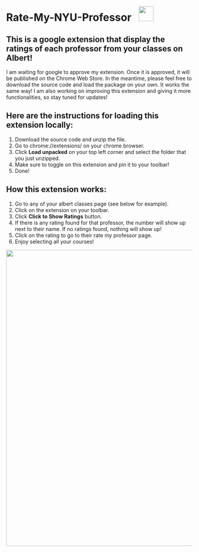  # Rate-My-NYU-Professor  &nbsp;  <img src="https://github.com/fyk211/Rate-My-NYU-Professor/blob/main/images/nyu_logo-48.png?raw=true" height=40px>  

## This is a google extension that display the ratings of each professor from your classes on Albert! 

I am waiting for google to approve my extension. Once it is approved, it will be published on the Chrome Web Store. In the meantime, please feel free to download the source code and load the package on your own. It works the same way! I am also working on improving this extension and giving it more functionalities, so stay tuned for updates! 


## Here are the instructions for loading this extension locally: 
1. Download the source code and unzip the file. 
2. Go to chrome://extensions/ on your chrome browser. 
3. Click __Load unpacked__ on your top left corner and select the folder that you just unzipped. 
4. Make sure to toggle on this extension and pin it to your toolbar! 
5. Done!

## How this extension works: 
1. Go to any of your albert classes page (see below for example).
2. Click on the extension on your toolbar. 
3. Click __Click to Show Ratings__ button.
4. If there is any rating found for that professor, the number will show up next to their name. If no ratings found, nothing will show up!
5. Click on the rating to go to their rate my professor page. 
6. Enjoy selecting all your courses! 

<p align="center">
  <img src="https://github.com/fyk211/Rate-My-NYU-Professor/blob/main/images_for_github/example.png?raw=true" height=800px>
</p>
